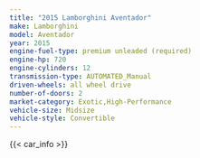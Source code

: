 ```yaml
---
title: "2015 Lamborghini Aventador"
make: Lamborghini
model: Aventador
year: 2015
engine-fuel-type: premium unleaded (required)
engine-hp: 720
engine-cylinders: 12
transmission-type: AUTOMATED_Manual
driven-wheels: all wheel drive
number-of-doors: 2
market-category: Exotic,High-Performance
vehicle-size: Midsize
vehicle-style: Convertible
---
```


{{< car_info >}}
